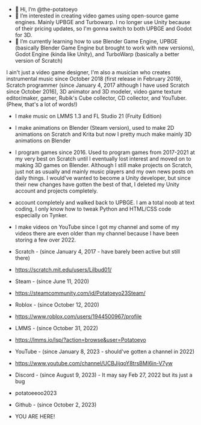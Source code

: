 - 👋 Hi, I’m @the-potatoeyo
- 👀 I’m interested in creating video games using open-source game engines. Mainly UPBGE and Turbowarp. I no longer use Unity because of their pricing updates, so I'm gonna switch to both UPBGE and Godot for 3D.
- 🌱 I’m currently learning how to use Blender Game Engine, UPBGE (basically Blender Game Engine but brought to work with new versions), Godot Engine (kinda like Unity), and TurboWarp (basically a better version of Scratch)

<!---
the-potatoeyo/the-potatoeyo is a ✨ special ✨ repository because its `README.md` (this file) appears on your GitHub profile.
You can click the Preview link to take a look at your changes.
--->

I ain't just a video game designer, I'm also a musician who creates instrumental music since October 2018 (first release in February 2019), Scratch programmer (since January 4, 2017 although I have used Scratch since October 2016), 3D animator and 3D modeler,
video game texture editor/maker, gamer, Rubik's Cube collector, CD collector, and YouTuber. (Phew, that's a lot of words!)

- I make music on LMMS 1.3 and FL Studio 21 (Fruity Edition)
- I make animations on Blender (Steam version), used to make 2D animations on Scratch and Krita but now I pretty much make mainly 3D animations on Blender
- I program games since 2016. Used to program games from 2017-2021 at my very best on Scratch until I eventually lost interest and moved on to making 3D games on Blender. Although I still make projects on Scratch, just not as usually and mainly music players and my own news posts on daily things. I would've wanted to become a Unity developer, but since their new changes have gotten the best of that, I deleted my Unity account and projects completely.
- account completely and walked back to UPBGE. I am a total noob at text coding, I only know how to tweak Python and HTML/CSS code especially on Tynker.
- I make videos on YouTube since I got my channel and some of my videos there are even older than my channel because I have been storing a few over 2022.

- Scratch - (since January 4, 2017 - have barely been active but still there)
- https://scratch.mit.edu/users/Lilbud01/
- Steam - (since June 11, 2020)
- https://steamcommunity.com/id/Potatoeyo23Steam/
- Roblox - (since October 12, 2020)
- https://www.roblox.com/users/1944500967/profile
- LMMS - (since October 31, 2022)
- https://lmms.io/lsp/?action=browse&user=Potatoeyo
- YouTube - (since January 8, 2023 - should've gotten a channel in 2022)
- https://www.youtube.com/channel/UCBJijqoY8trsBMI6in-V7yw
- Discord - (since August 9, 2023) - It may say Feb 27, 2022 but its just a bug
- potatoeeoo2023
- Github - (since October 2, 2023)
- YOU ARE HERE!
